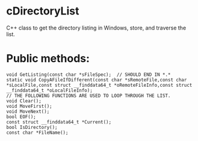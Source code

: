 # cDirectoryList
C++ class to get the directory listing in Windows, store, and traverse the list.
# Public methods:
	void GetListing(const char *sFileSpec);	 // SHOULD END IN *.*
	static void CopyAFileIfDifferent(const char *sRemoteFile,const char *sLocalFile,const struct __finddata64_t *oRemoteFileInfo,const struct __finddata64_t *oLocalFileInfo);
	// THE FOLLOWING FUNCTIONS ARE USED TO LOOP THROUGH THE LIST.
	void Clear();
	void MoveFirst(); 
	void MoveNext();
	bool EOF();
	const struct __finddata64_t *Current();
	bool IsDirectory();
	const char *FileName();
